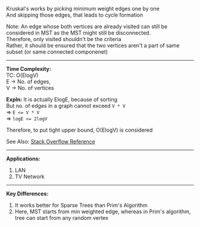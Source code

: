 Kruskal's works by picking minimum weight edges one by one
<br> And skipping those edges, that leads to cycle formation

Note: An edge whose both vertices are already visited can still be considered in MST as the MST might still be disconnected. 
<br>Therefore, only visited shouldn't be the criteria
<br>Rather, it should be ensured that the two vertices aren't a part of same subset (or same connected componenet)

<hr>

**Time Complexity:**
<br>
TC: O(ElogV)
<br>E -> No. of edges, 
<br>V -> No. of vertices 

**Expln:** It is actually ElogE, because of sorting
<br>But no. of edges in a graph cannot exceed `V * V`
<br> => `E <= V * V`
<br> => `logE <= 2logV`

Therefore, to put tight upper bound, O(ElogV) is considered

See Also: <a href="https://stackoverflow.com/questions/20432801/time-complexity-of-the-kruskal-algorithm">Stack Overflow Reference</a>

<hr>

**Applications:**
1. LAN
2. TV Network

<hr>

**Key Differences:**
1. It works better for Sparse Trees than Prim's Algorithm
2. Here, MST starts from min weighted edge, whereas in Prim's algorithm, tree can start from any random vertex
